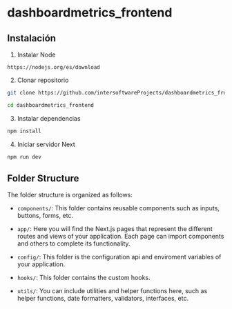 # dashboardmetrics_frontend

## Instalación

1. Instalar Node

`https://nodejs.org/es/download`

2. Clonar repositorio

```bash
git clone https://github.com/intersoftwareProjects/dashboardmetrics_frontend.git
```

```bash
cd dashboardmetrics_frontend
```

3. Instalar dependencias

```bash
npm install
```

4. Iniciar servidor Next

```bash
npm run dev
```

## Folder Structure

The folder structure is organized as follows:

- `components/`: This folder contains reusable components such as inputs, buttons, forms, etc.

- `app/`: Here you will find the Next.js pages that represent the different routes and views of your application. Each page can import components and others to complete its functionality.

- `config/`: This folder is the configuration api and enviroment variables of your application.

- `hooks/`: This folder contains the custom hooks. <Implements if necessary>

- `utils/`: You can include utilities and helper functions here, such as helper functions, date formatters, validators, interfaces, etc.